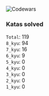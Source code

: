 ![Codewars](https://www.codewars.com/users/PheRum/badges/large)

### Katas solved

`Total`: 119 \
`8_kyu`: 94 \
`7_kyu`: 16 \
`6_kyu`: 9 \
`5_kyu`: 0 \
`4_kyu`: 0 \
`3_kyu`: 0 \
`2_kyu`: 0 \
`1_kyu`: 0
